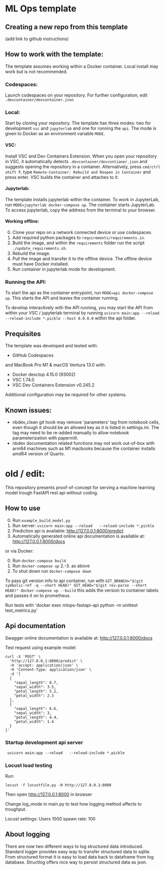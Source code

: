 # ML Ops template

## Creating a new repo from this template

(add link to github instructions)

## How to work with the template:

The template assumes working within a Docker container. Local install may work but is not recommended.

### Codespaces:

Launch codespaces on your repository. For further configuration, edit `.devcontainer/devcontainer.json`

### Local:

Start by cloning your repository.
The template has three modes: two for development `vsc` and `jupyterlab` and one for running the `api`. The mode is given to Docker as an environment variable `MODE`.

#### VSC:

Install VSC and Dev Containers Extension. When you open your repository in VSC, it automatically detects `.devcontainer/devcontianer.json` and suggests opening the repository in a container. Alternatively, press `cmd/ctrl shift P`, type `Remote-Container: Rebuild and Reopen in Container` and press enter. VSC builds the container and attaches to it. 

#### Jupyterlab:

The template installs jupyterlab within the container. To work in JupyterLab, run `MODE=jupyterlab docker-compose up`. The container starts JupyterLab. To access jupyterlab, copy the address from the terminal to your browser. 

#### Working offline:

0. Clone your repo on a network connected device or use codespaces.
1. Add required python packages to `requirements/requirements.in`.
2. Build the image, and within the `requirements` folder run the script `./update_requirements.sh`. 
3. Rebuild the image.
4. Pull the image and transfer it to the offline device. The offline device must have Docker installed. 
5. Run container in jupyterlab mode for development. 

### Running the API:

To start the api as the container entrypoint, run `MODE=api docker-compose up`. This starts the API and leaves the container running. 

To develop interactively with the API running, you may start the API from within your VSC / jupyterlab terminal by running `uvicorn main:app --reload --reload-include *.pickle --host 0.0.0.0` within the api folder. 

## Prequisites

The template was developed and tested with:

 - GitHub Codespaces

and MacBook Pro M1 & macOS Ventura 13.0 with:

 - Docker desctop 4.15.0 (93002)
 - VSC 1.74.0
 - VSC Dev Containers Extension v0.245.2

Additional configuration may be required for other systems.

## Known issues:

 - nbdev_clean git hook may remove 'parameters' tag from notebook cells, even though it should be an allowed key as it is listed in settings.ini. The tag may need to be re-added manually to allow notebook parameterization with papermill.
 - nbdev documentation related functions may not work out-of-box with arm64 machines such as M1 macbooks because the container installs amd64 version of Quarto.

# old / edit: 
This repository presents proof-of-concept for serving a machine learning model trough FastAPI rest api without coding.

## How to use

0. Run `example_build_model.py`
1. Run server: `uvicorn main:app --reload   --reload-include *.pickle` 
2. Prediction api is available: http://127.0.0.1:8000/predict
3. Automatically generated online api documentation is available at: http://127.0.0.1:8000/docs

or via Docker:

0. Run `docker-compose build`
1. Run `docker-compose up`
2.-3. as above
4. To shut down run `docker-compose down`

To pass git version info to api container, run with `GIT_BRANCH="$(git symbolic-ref -q --short HEAD)" GIT_HEAD="$(git rev-parse --short HEAD)" docker-compose up --build`
this adds the version to container labels and passes it on to prometheus.

Run tests with 'docker exec mlops-fastapi-api python -m unittest test_metrics.py'

## Api documentation

Swagger online documentation is available at: http://127.0.0.1:8000/docs

Test request using example model:

    curl -X 'POST' \
      'http://127.0.0.1:8000/predict' \
      -H 'accept: application/json' \
      -H 'Content-Type: application/json' \
      -d '[
      {
        "sepal_length": 6.7,
        "sepal_width": 3.5,
        "petal_length": 5.2,
        "petal_width": 2.3
      },
      {
        "sepal_length": 6.6,
        "sepal_width": 3,
        "petal_length": 4.4,
        "petal_width": 1.4
      }
    ]'

### Startup development api server

     uvicorn main:app --reload   --reload-include *.pickle  


### Locust load testing

Run:

    locust -f locustfile.py -H http://127.0.0.1:8000

Then open http://127.0.0.1:8000 in browser

Change log_mode in main.py to test how logging method affects to troughput.

Locust settings:  Users 1000 spawn rate: 100


## About logging

There are now two different ways to log structured data introduced.
Standard logger provides easy way to transfer structured data to sqlite. 
From structured format it is easy to load data back to dataframe from log database.
Structlog offers nice way to persist structured data as json.
